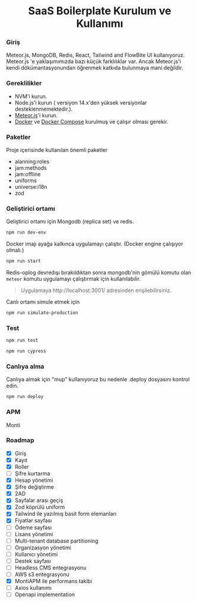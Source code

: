  <h1 style="text-align: center;">
  SaaS Boilerplate Kurulum ve Kullanımı
</h1>

### Giriş
Meteor.js, MongoDB, Redis, React, Tailwind and FlowBite UI kullanıyoruz.
Meteor.js 'e yaklaşımımızda bazı küçük farklılıklar var. Ancak Meteor.js'i kendi dökümantasyonundan öğrenmek katkıda bulunmaya mani değildir.

### Gereklilikler
- NVM'i kurun.
- Node.js'i kurun ( versiyon 14.x'den yüksek versiyonlar desteklenmemektedir.).
- [Meteor.js](https://www.meteor.com/developers/install)'i kurun.
- [Docker](https://docs.docker.com/install) ve [Docker Compose](https://docs.docker.com/compose/install/) kurulmuş ve çalışır olması gerekir.

### Paketler
Proje içerisinde kullanılan önemli paketler
- alanning:roles
- jam:methods
- jam:offline
- uniforms
- universe:i18n
- zod

### Geliştirici ortamı
Geliştirici ortamı için Mongodb (replica set) ve redis.

```bash 
npm run dev-env
```
Docker imajı ayağa kalkınca uygulamayı çalıştır.
(Docker engine çalışıyor olmalı.)

```bash 
npm run start
```
Redis-oplog devredışı bırakıldıktan sonra mongodb'nin gömülü komutu olan `meteor` komutu uygulamayı çalıştırmak için kullanılabilir.

> Uygulamaya  http://localhost:3001/ adresinden erişilebilirsiniz.

Canlı ortamı simule etmek için

```bash 
npm run simulate-production
```

### Test
```bash 
npm run test
```

```bash 
npm run cypress
```

### Canlıya alma
Canlıya almak için "mup" kullanıyoruz bu nedenle .deploy dosyasını kontrol edin.

```bash 
npm run deploy
```

### APM
Monti

### Roadmap
- [x] Giriş
- [x] Kayıt
- [x] Roller
- [ ] Şifre kurtarma
- [x] Hesap yönetimi
- [x] Şifre değiştirme
- [x] 2AD
- [x] Sayfalar arası geçiş
- [x] Zod köprülü uniform
- [x] Tailwind ile yazılmış basit form elemanları
- [x] Fiyatlar sayfası
- [ ] Ödeme sayfası
- [ ] Lisans yönetimi
- [ ] Multi-tenant database partitioning
- [ ] Organizasyon yönetimi
- [ ] Kullanıcı yönetimi
- [ ] Destek sayfası
- [ ] Headless CMS entegrasyonu
- [ ] AWS s3 entegrasyonu
- [x] MontiAPM ile performans takibi
- [ ] Axios kullanımı
- [ ] Openapi implementation
